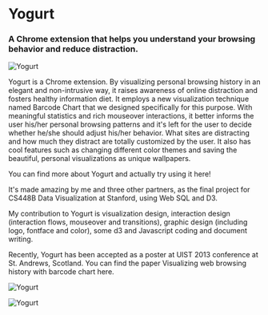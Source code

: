 # Yogurt

### A Chrome extension that helps you understand your browsing behavior and reduce distraction.

![Yogurt](../../images/designs/yogurt-1.jpg "Yogurt")

Yogurt is a Chrome extension. By visualizing personal browsing history in an elegant and non-intrusive way, it raises awareness of online distraction and fosters healthy information diet. It employs a new visualization technique named Barcode Chart that we designed specifically for this purpose. With meaningful statistics and rich mouseover interactions, it better informs the user his/her personal browsing patterns and it's left for the user to decide whether he/she should adjust his/her behavior. What sites are distracting and how much they distract are totally customized by the user. It also has cool features such as changing different color themes and saving the beautiful, personal visualizations as unique wallpapers.

You can find more about Yogurt and actually try using it here!

It's made amazing by me and three other partners, as the final project for CS448B Data Visualization at Stanford, using Web SQL and D3.

My contribution to Yogurt is visualization design, interaction design (interaction flows, mouseover and transitions), graphic design (including logo, fontface and color), some d3 and Javascript coding and document writing.

Recently, Yogurt has been accepted as a poster at UIST 2013 conference at St. Andrews, Scotland. You can find the paper Visualizing web browsing history with barcode chart here.

![Yogurt](../../images/designs/yogurt-2.jpg "Yogurt")

![Yogurt](../../images/designs/yogurt-3.jpg "Yogurt")



